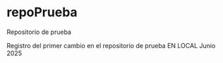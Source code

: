 # repoPrueba
Repositorio de prueba

Registro del primer cambio en el repositorio de prueba EN LOCAL Junio 2025
